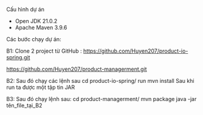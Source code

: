 Cấu hình dự án
- Open JDK  21.0.2
- Apache Maven 3.9.6

Các bước chạy dự án:

B1: Clone 2 project từ GitHub :
 https://github.com/Huyen207/product-io-spring.git
 
 https://github.com/Huyen207/product-managerment.git
 
B2: Sau đó chạy các lệnh sau 
cd product-io-spring/
run mvn install
Sau khi run ta được một tập tin JAR

B3: Sau đó chạy lệnh sau:
cd product-managerment/
mvn package
java -jar tên_file_tại_B2
